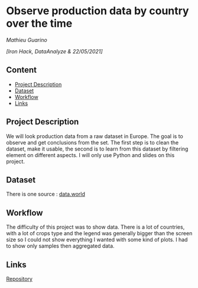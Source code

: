 # Observe production data by country over the time
*Mathieu Guarino*

*[Iron Hack, DataAnalyze & 22/05/2021]*

## Content
- [Project Description](#project-description)
- [Dataset](#dataset)
- [Workflow](#workflow)
- [Links](#links)

<a name="project-description"></a>

## Project Description
We will look production data from a raw dataset in Europe.
The goal is to observe and get conclusions from the set. The first step is to clean the dataset, make it usable, the second is to learn from this dataset by filtering element on different aspects.
I will only use Python and slides on this project.

<a name="dataset"></a>

## Dataset
There is one source :
[data.world](https://data.world/agriculture/crop-production)


<a name="workflow"></a>

## Workflow
The difficulty of this project was to show data.
There is a lot of countries, with a lot of crops type and the legend was generally bigger than the screen size so I could not show everything I wanted with some kind of plots. I had to show only samples then aggregated data.


<a name="links"></a>

## Links

[Repository](https://github.com/screamzz/DataSets-SQL-API/)  


